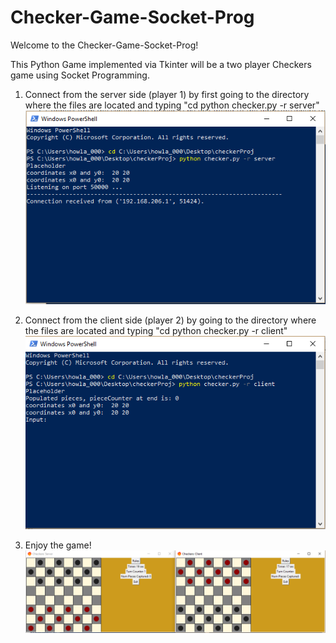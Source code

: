 # Checker-Game-Socket-Prog

Welcome to the Checker-Game-Socket-Prog!

This Python Game implemented via Tkinter will be a two player Checkers game using Socket Programming.

1) Connect from the server side (player 1) by first going to the directory where the files are located and typing "cd python checker.py -r server"   
![](https://github.com/Mosh333/Checker-Game-Socket-Prog/blob/master/images/wiki1.PNG)

2) Connect from the client side (player 2) by going to the directory where the files are located and typing "cd python checker.py -r client"   
![](https://github.com/Mosh333/Checker-Game-Socket-Prog/blob/master/images/wiki2.PNG)

3) Enjoy the game!   
![](https://github.com/Mosh333/Checker-Game-Socket-Prog/blob/master/images/wiki.PNG)
